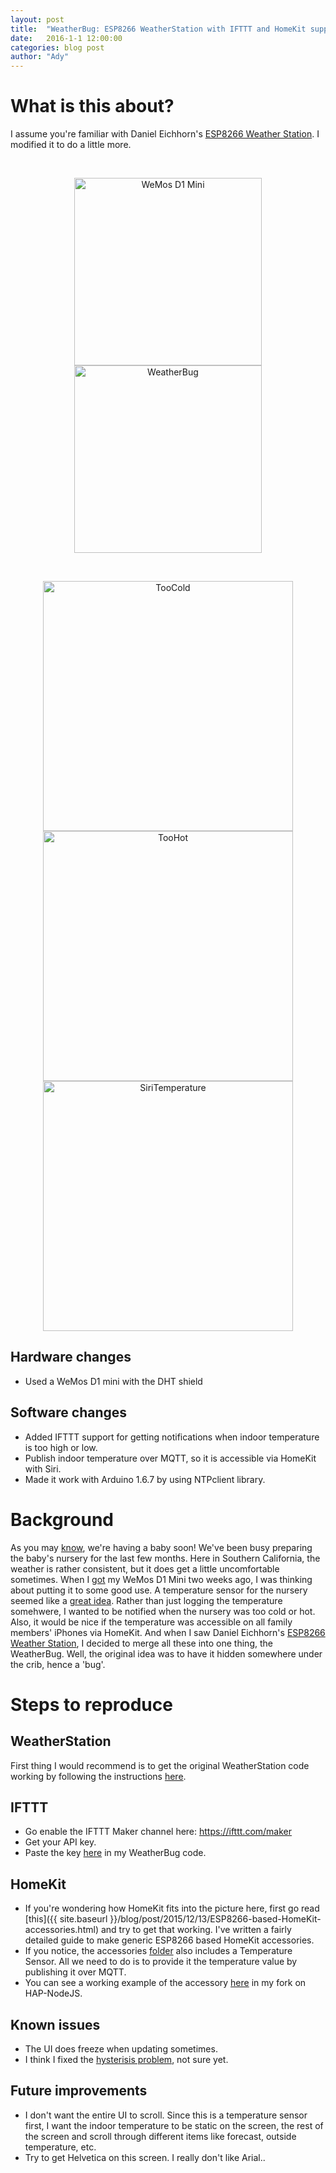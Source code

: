 ```yaml
---
layout: post
title:  "WeatherBug: ESP8266 WeatherStation with IFTTT and HomeKit support"
date:   2016-1-1 12:00:00
categories: blog post
author: "Ady"
---
```


# What is this about?

I assume you're familiar with Daniel Eichhorn's [ESP8266 Weather Station](http://blog.squix.ch/2015/12/esp8266-weather-station-measuring.html). I modified it to do a little more.

</br>
<p align="center">
<img src="{{ site.url }}/images/WeMosD1mini.jpg" align="middle"alt="WeMos D1 Mini" height="300"> <img src="{{ site.url }}/images/WeatherBug.jpg" align="middle"alt="WeatherBug" height="300">
</p>

</br>
<p align="center">
<img src="{{ site.url }}/images/TooCold.PNG" align="middle"alt="TooCold" height="400"> <img src="{{ site.url }}/images/TooHot.PNG" align="middle"alt="TooHot" height="400"> <img src="{{ site.url }}/images/CurrentTemp.PNG" align="middle"alt="SiriTemperature" height="400">
</p>

## Hardware changes

- Used a WeMos D1 mini with the DHT shield

## Software changes

- Added IFTTT support for getting notifications when indoor temperature is too high or low.
- Publish indoor temperature over MQTT, so it is accessible via HomeKit with Siri.
- Made it work with Arduino 1.6.7 by using NTPclient library.

# Background

As you may [know](http://adyshan.com/baby/2015/10/08/its-a-girl.html), we're having a baby soon! We've been busy preparing the baby's nursery for the last few months. Here in Southern California, the weather is rather consistent, but it does get a little uncomfortable sometimes. When I [got](https://twitter.com/Ady/status/679855803046572032) my WeMos D1 Mini two weeks ago, I was thinking about putting it to some good use. A temperature sensor for the nursery seemed like a [great idea](https://www.instagram.com/p/-aipwMEdbf/?taken-by=adysan). Rather than just logging the temperature somehwere, I wanted to be notified when the nursery was too cold or hot. Also, it would be nice if the temperature was accessible on all family members' iPhones via HomeKit. And when I saw Daniel Eichhorn's [ESP8266 Weather Station](http://blog.squix.ch/2015/12/esp8266-weather-station-measuring.html), I decided to merge all these into one thing, the WeatherBug. Well, the original idea was to have it hidden somewhere under the crib, hence a 'bug'.

# Steps to reproduce

## WeatherStation

First thing I would recommend is to get the original WeatherStation code working by following the instructions [here](https://github.com/squix78/esp8266-weather-station).

## IFTTT

- Go enable the IFTTT Maker channel here: https://ifttt.com/maker
- Get your API key.
- Paste the key [here](https://github.com/AdySan/WeatherBug/blob/master/WeatherBug.ino#L86) in my WeatherBug code.

## HomeKit

- If you're wondering how HomeKit fits into the picture here, first go read [this]({{ site.baseurl }}/blog/post/2015/12/13/ESP8266-based-HomeKit-accessories.html) and try to get that working. I've written a fairly detailed guide to make generic ESP8266 based HomeKit accessories. 
- If you notice, the accessories [folder](https://github.com/AdySan/HAP-NodeJS/tree/master/accessories) also includes a Temperature Sensor. All we need to do is to provide it the temperature value by publishing it over MQTT.
- You can see a working example of the accessory [here](https://github.com/AdySan/HAP-NodeJS/blob/master/accessories/NurseryTemperatureSensor_accessory.js) in my fork on HAP-NodeJS.

## Known issues

- The UI does freeze when updating sometimes.
- I think I fixed the [hysterisis problem](https://twitter.com/Ady/status/681942912817467392), not sure yet.

## Future improvements

- I don't want the entire UI to scroll. Since this is a temperature sensor first, I want the indoor temperature to be static on the screen, the rest of the screen and scroll through different items like forecast, outside temperature, etc.
- Try to get Helvetica on this screen. I really don't like Arial..